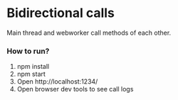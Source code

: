 # Bidirectional calls

Main thread and webworker call methods of each other.

### How to run?

1. npm install
2. npm start
3. Open http://localhost:1234/
4. Open browser dev tools to see call logs
